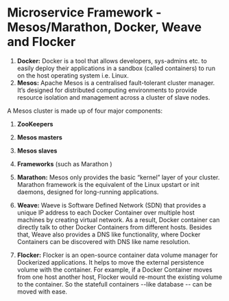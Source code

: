 # Microservice Framework - Mesos/Marathon, Docker, Weave and Flocker

1. **Docker:** Docker is a tool that allows developers, sys-admins etc. to easily deploy their applications in a sandbox (called containers) to run on the host operating system i.e. Linux.
2. **Mesos:** Apache Mesos is a centralised fault-tolerant cluster manager. It’s designed for distributed computing environments to provide resource isolation and management across a cluster of slave nodes.
  
  A Mesos cluster is made up of four major components:
  1. **ZooKeepers**
  2. **Mesos masters**
  3. **Mesos slaves**
  4. **Frameworks** (such as Marathon )

3. **Marathon:**  Mesos only provides the basic “kernel” layer of your cluster. Marathon framework is the equivalent of the Linux upstart or init daemons, designed for long-running applications.

4. **Weave:** Waeve is Software Defined Network (SDN) that provides a unique IP address to each Docker Container over multiple host machines by creating virtual network. As a result, Docker container can directly talk to other Docker Containers from different hosts. Besides that, Weave also provides a DNS like functionality, where Docker Containers can be discovered with DNS like name resolution.

5. **Flocker:** Flocker is an open-source container data volume manager for Dockerized applications. It helps to move the external persistence volume with the container. For example, if a Docker Container moves from one host another host, Flocker would re-mount the existing volume to the container. So the statefull containers --like database -- can be moved with ease.
